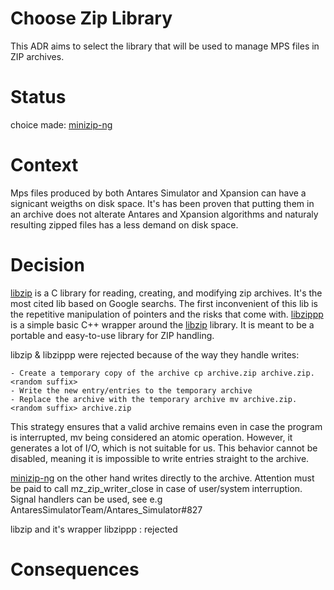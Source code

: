 Choose Zip Library 
===
This ADR aims to select the library that will be used to manage MPS files in ZIP archives.

Status
=== 
choice made: [minizip-ng](https://github.com/zlib-ng/minizip-ng)

Context
===
Mps files produced by both Antares Simulator and Xpansion can have a signicant weigths on disk space. It's has been proven that putting them in an archive does not alterate Antares and Xpansion algorithms and naturaly resulting zipped files has a less demand on disk space.

Decision
===

[libzip](https://libzip.org/) is a C library for reading, creating, and modifying zip archives. It's the most cited lib based on Google searchs. The first inconvenient of this lib is the repetitive manipulation of pointers and the risks that come with. 
[libzippp](https://github.com/ctabin/libzippp) is a simple basic C++ wrapper around the [libzip](https://libzip.org/) library. It is meant to be a portable and easy-to-use library for ZIP handling.


libzip & libzippp were rejected because of the way they handle writes:

    - Create a temporary copy of the archive cp archive.zip archive.zip.<random suffix>
    - Write the new entry/entries to the temporary archive
    - Replace the archive with the temporary archive mv archive.zip.<random suffix> archive.zip

This strategy ensures that a valid archive remains even in case the program is interrupted, mv being considered an atomic operation. However, it generates a lot of I/O, which is not suitable for us. This behavior cannot be disabled, meaning it is impossible to write entries straight to the archive.

[minizip-ng](https://github.com/zlib-ng/minizip-ng) on the other hand writes directly to the archive. Attention must be paid to call mz_zip_writer_close in case of user/system interruption. Signal handlers can be used, see e.g AntaresSimulatorTeam/Antares_Simulator#827

libzip and it's wrapper libzippp : rejected

Consequences 
===